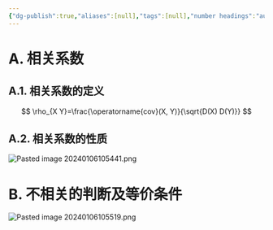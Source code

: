 ```yaml
---
{"dg-publish":true,"aliases":[null],"tags":[null],"number headings":"auto, first-level 1, max 6, A.1.","Created-Date":"2024-01-05 20:37:49","Modified-Date":"2024-04-18 11:53:25","permalink":"/A01_Lessons/Aa04_概率论与数理统计/相关系数/","dgPassFrontmatter":true}
---
```





# A. 相关系数

## A.1. 相关系数的定义




$$
\rho_{X Y}=\frac{\operatorname{cov}(X, Y)}{\sqrt{D(X) D(Y)}}
$$



## A.2. 相关系数的性质

![Pasted image 20240106105441.png](/img/user/Z02_ObFiles/Attachments/Pasted%20image%2020240106105441.png)



# B. 不相关的判断及等价条件


![Pasted image 20240106105519.png](/img/user/Z02_ObFiles/Attachments/Pasted%20image%2020240106105519.png)






